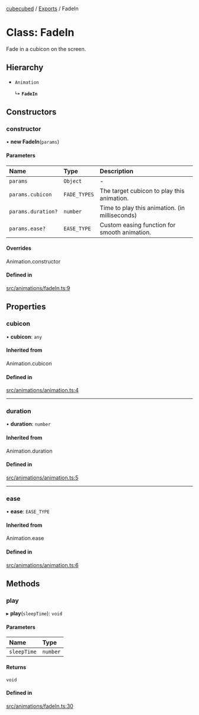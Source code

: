 [cubecubed](/reference/README.md) / [Exports](/reference/modules.md) / FadeIn

# Class: FadeIn

Fade in a cubicon on the screen.

## Hierarchy

- `Animation`

  ↳ **`FadeIn`**

## Constructors

### constructor

• **new FadeIn**(`params`)

#### Parameters

| Name | Type | Description |
| :------ | :------ | :------ |
| `params` | `Object` | - |
| `params.cubicon` | `FADE_TYPES` | The target cubicon to play this animation. |
| `params.duration?` | `number` | Time to play this animation. (in milliseconds) |
| `params.ease?` | `EASE_TYPE` | Custom easing function for smooth animation. |

#### Overrides

Animation.constructor

#### Defined in

[src/animations/fadeIn.ts:9](https://github.com/imaphatduc/cubecubed/blob/dfe7a5d/src/animations/fadeIn.ts#L9)

## Properties

### cubicon

• **cubicon**: `any`

#### Inherited from

Animation.cubicon

#### Defined in

[src/animations/animation.ts:4](https://github.com/imaphatduc/cubecubed/blob/dfe7a5d/src/animations/animation.ts#L4)

___

### duration

• **duration**: `number`

#### Inherited from

Animation.duration

#### Defined in

[src/animations/animation.ts:5](https://github.com/imaphatduc/cubecubed/blob/dfe7a5d/src/animations/animation.ts#L5)

___

### ease

• **ease**: `EASE_TYPE`

#### Inherited from

Animation.ease

#### Defined in

[src/animations/animation.ts:6](https://github.com/imaphatduc/cubecubed/blob/dfe7a5d/src/animations/animation.ts#L6)

## Methods

### play

▸ **play**(`sleepTime`): `void`

#### Parameters

| Name | Type |
| :------ | :------ |
| `sleepTime` | `number` |

#### Returns

`void`

#### Defined in

[src/animations/fadeIn.ts:30](https://github.com/imaphatduc/cubecubed/blob/dfe7a5d/src/animations/fadeIn.ts#L30)
